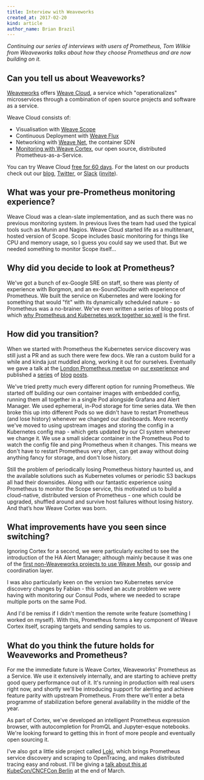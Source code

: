 ```yaml
---
title: Interview with Weaveworks
created_at: 2017-02-20
kind: article
author_name: Brian Brazil
---
```


*Continuing our series of interviews with users of Prometheus, Tom Wilkie from
Weaveworks talks about how they choose Prometheus and are now building on it.*


## Can you tell us about Weaveworks?

[Weaveworks](https://www.weave.works/) offers [Weave
Cloud](https://www.weave.works/solution/cloud/), a service which
"operationalizes" microservices through a combination of open source projects
and software as a service.

Weave Cloud consists of: 

  * Visualisation with [Weave Scope](https://github.com/weaveworks/scope)
  * Continuous Deployment with [Weave Flux](https://github.com/weaveworks/flux) 
  * Networking with [Weave Net](https://github.com/weaveworks/weave), the container SDN 
  * [Monitoring with Weave Cortex](https://www.weave.works/guides/cloud-guide-part-3-monitor-prometheus-monitoring/), our open source, distributed Prometheus-as-a-Service.

You can try Weave Cloud [free for 60 days](https://cloud.weave.works/signup).
For the latest on our products check out our [blog](https://www.weave.works/blog/), [Twitter](https://twitter.com/weaveworks), or [Slack](https://weave-community.slack.com/) ([invite](https://weaveworks.github.io/community-slack/)).

## What was your pre-Prometheus monitoring experience?

Weave Cloud was a clean-slate implementation, and as such there was no previous
monitoring system. In previous lives the team had used the typical tools such
as Munin and Nagios. Weave Cloud started life as a multitenant, hosted
version of Scope. Scope includes basic monitoring for things like CPU and
memory usage, so I guess you could say we used that. But we needed something
to monitor Scope itself...

## Why did you decide to look at Prometheus?

We've got a bunch of ex-Google SRE on staff, so there was plenty of experience
with Borgmon, and an ex-SoundClouder with experience of Prometheus. We built
the service on Kubernetes and were looking for something that would "fit" with
its dynamically scheduled nature - so Prometheus was a no-brainer. We've even
written a series of blog posts of which [why Prometheus and Kubernetes work together
so well](https://www.weave.works/prometheus-kubernetes-perfect-match/) is the first.

## How did you transition?

When we started with Prometheus the Kubernetes service discovery was still just
a PR and as such there were few docs. We ran a custom build for a while and
kinda just muddled along, working it out for ourselves. Eventually we gave a
talk at the [London Prometheus meetup](https://www.meetup.com/Prometheus-London/) on [our experience](http://www.slideshare.net/weaveworks/kubernetes-and-prometheus) and published a
[series](https://www.weave.works/prometheus-kubernetes-deploying/) of [blog](https://www.weave.works/prometheus-and-kubernetes-monitoring-your-applications/) [posts](https://www.weave.works/monitoring-kubernetes-infrastructure/). 

We've tried pretty much every different option for running Prometheus. We
started off building our own container images with embedded config, running
them all together in a single Pod alongside Grafana and Alert Manager. We used
ephemeral, in-Pod storage for time series data. We then broke this up into
different Pods so we didn't have to restart Prometheus (and lose history)
whenever we changed our dashboards. More recently we've moved to using
upstream images and storing the config in a Kubernetes config map - which gets
updated by our CI system whenever we change it. We use a small sidecar
container in the Prometheus Pod to watch the config file and ping Prometheus
when it changes. This means we don't have to restart Prometheus very often,
can get away without doing anything fancy for storage, and don't lose history.

Still the problem of periodically losing Prometheus history haunted us, and the
available solutions such as Kubernetes volumes or periodic S3 backups all had
their downsides. Along with our fantastic experience using Prometheus to
monitor the Scope service, this motivated us to build a cloud-native,
distributed version of Prometheus - one which could be upgraded, shuffled
around and survive host failures without losing history. And that’s how Weave
Cortex was born.

## What improvements have you seen since switching?

Ignoring Cortex for a second, we were particularly excited to see the
introduction of the HA Alert Manager; although mainly because it was one of the
[first non-Weaveworks projects to use Weave Mesh](https://www.weave.works/weave-mesh-prometheus-alertmanager/), 
our gossip and coordination layer.

I was also particularly keen on the version two Kubernetes service discovery
changes by Fabian - this solved an acute problem we were having with monitoring
our Consul Pods, where we needed to scrape multiple ports on the same Pod.

And I'd be remiss if I didn't mention the remote write feature (something I
worked on myself). With this, Prometheus forms a key component of Weave Cortex
itself, scraping targets and sending samples to us.

## What do you think the future holds for Weaveworks and Prometheus?

For me the immediate future is Weave Cortex, Weaveworks' Prometheus as a
Service. We use it extensively internally, and are starting to achieve pretty
good query performance out of it. It's running in production with real users
right now, and shortly we'll be introducing support for alerting and achieve
feature parity with upstream Prometheus. From there we'll enter a beta
programme of stabilization before general availability in the middle of the
year.

As part of Cortex, we've developed an intelligent Prometheus expression
browser, with autocompletion for PromQL and Jupyter-esque notebooks. We're
looking forward to getting this in front of more people and eventually open
sourcing it.

I've also got a little side project called
[Loki](https://github.com/weaveworks-experiments/loki), which brings Prometheus
service discovery and scraping to OpenTracing, and makes distributed tracing
easy and robust. I'll be giving a [talk about this at KubeCon/CNCFCon
Berlin](https://cloudnativeeu2017.sched.com/event/9Tbt/loki-an-opensource-zipkin-prometheus-mashup-written-in-go-tom-wilkie-software-engineer)
at the end of March.
